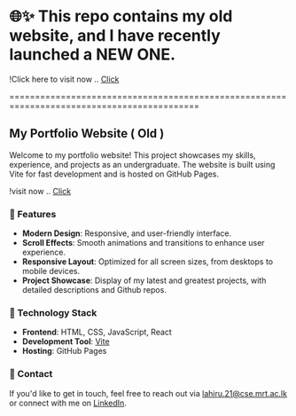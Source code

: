 # 🌐✨ This repo contains my old website, and I have recently launched a NEW ONE.

!Click here to visit now .. <a href="https://lahiru-randika.github.io/">Click</a>

===========================================================================================

## My Portfolio Website ( Old )

Welcome to my portfolio website! This project showcases my skills, experience, and projects as an undergraduate. The website is built using Vite for fast development and is hosted on GitHub Pages.

!visit now .. <a href="https://lahiru-randika.github.io/lahirurandika.github.io/">Click</a>

### 🌟 Features

- **Modern Design**: Responsive, and user-friendly interface.
- **Scroll Effects**: Smooth animations and transitions to enhance user experience.
- **Responsive Layout**: Optimized for all screen sizes, from desktops to mobile devices.
- **Project Showcase**: Display of my latest and greatest projects, with detailed descriptions and Github repos.

### 🚀 Technology Stack

- **Frontend**: HTML, CSS, JavaScript, React
- **Development Tool**: [Vite](https://vitejs.dev/)
- **Hosting**: GitHub Pages
   
### 📧 Contact
If you'd like to get in touch, feel free to reach out via lahiru.21@cse.mrt.ac.lk or connect with me on <a href="https://www.linkedin.com/in/lahiru-randika-m/">LinkedIn</a>.
